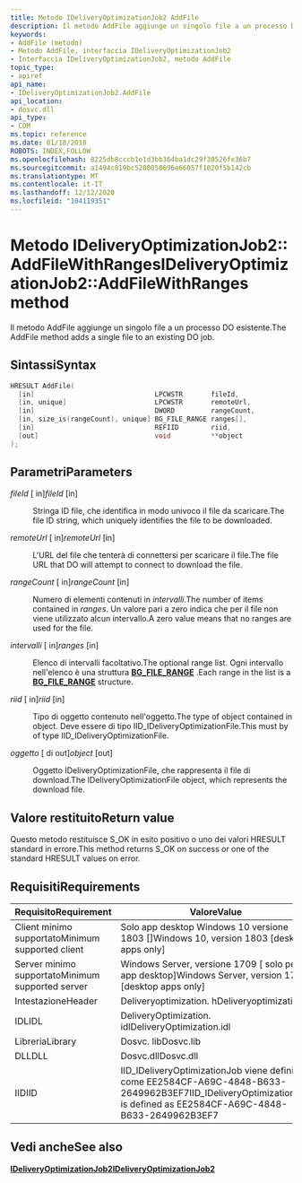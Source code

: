 ```yaml
---
title: Metodo IDeliveryOptimizationJob2 AddFile
description: Il metodo AddFile aggiunge un singolo file a un processo DO esistente.
keywords:
- AddFile (metodo)
- Metodo AddFile, interfaccia IDeliveryOptimizationJob2
- Interfaccia IDeliveryOptimizationJob2, metodo AddFile
topic_type:
- apiref
api_name:
- IDeliveryOptimizationJob2.AddFile
api_location:
- dosvc.dll
api_type:
- COM
ms.topic: reference
ms.date: 01/18/2018
ROBOTS: INDEX,FOLLOW
ms.openlocfilehash: 8225db8cccb1e1d3bb364ba1dc29f30526fe36b7
ms.sourcegitcommit: a1494c819bc5200050696e66057f1020f5b142cb
ms.translationtype: MT
ms.contentlocale: it-IT
ms.lasthandoff: 12/12/2020
ms.locfileid: "104119351"
---
```

# <a name="ideliveryoptimizationjob2addfilewithranges-method"></a><span data-ttu-id="91011-106">Metodo IDeliveryOptimizationJob2:: AddFileWithRanges</span><span class="sxs-lookup"><span data-stu-id="91011-106">IDeliveryOptimizationJob2::AddFileWithRanges method</span></span>

<span data-ttu-id="91011-107">Il metodo AddFile aggiunge un singolo file a un processo DO esistente.</span><span class="sxs-lookup"><span data-stu-id="91011-107">The AddFile method adds a single file to an existing DO job.</span></span>

## <a name="syntax"></a><span data-ttu-id="91011-108">Sintassi</span><span class="sxs-lookup"><span data-stu-id="91011-108">Syntax</span></span>

```C++
HRESULT AddFile(
  [in]                              LPCWSTR       fileId,
  [in, unique]                      LPCWSTR       remoteUrl,
  [in]                              DWORD         rangeCount,
  [in, size_is(rangeCount), unique] BG_FILE_RANGE ranges[],
  [in]                              REFIID        riid,
  [out]                             void          **object
);
```

## <a name="parameters"></a><span data-ttu-id="91011-109">Parametri</span><span class="sxs-lookup"><span data-stu-id="91011-109">Parameters</span></span>

<dl> <dt>

<span data-ttu-id="91011-110">*fileId* \[ in\]</span><span class="sxs-lookup"><span data-stu-id="91011-110">*fileId* \[in\]</span></span>
</dt> <dd>

<span data-ttu-id="91011-111">Stringa ID file, che identifica in modo univoco il file da scaricare.</span><span class="sxs-lookup"><span data-stu-id="91011-111">The file ID string, which uniquely identifies the file to be downloaded.</span></span>

</dd> <dt>

<span data-ttu-id="91011-112">*remoteUrl* \[ in\]</span><span class="sxs-lookup"><span data-stu-id="91011-112">*remoteUrl* \[in\]</span></span>
</dt> <dd>

<span data-ttu-id="91011-113">L'URL del file che tenterà di connettersi per scaricare il file.</span><span class="sxs-lookup"><span data-stu-id="91011-113">The file URL that DO will attempt to connect to download the file.</span></span>

</dd> <dt>

<span data-ttu-id="91011-114">*rangeCount* \[ in\]</span><span class="sxs-lookup"><span data-stu-id="91011-114">*rangeCount* \[in\]</span></span>
</dt> <dd>

<span data-ttu-id="91011-115">Numero di elementi contenuti in *intervalli*.</span><span class="sxs-lookup"><span data-stu-id="91011-115">The number of items contained in *ranges*.</span></span> <span data-ttu-id="91011-116">Un valore pari a zero indica che per il file non viene utilizzato alcun intervallo.</span><span class="sxs-lookup"><span data-stu-id="91011-116">A zero value means that no ranges are used for the file.</span></span>

</dd> <dt>

<span data-ttu-id="91011-117">*intervalli* \[ in\]</span><span class="sxs-lookup"><span data-stu-id="91011-117">*ranges* \[in\]</span></span>
</dt> <dd>

<span data-ttu-id="91011-118">Elenco di intervalli facoltativo.</span><span class="sxs-lookup"><span data-stu-id="91011-118">The optional range list.</span></span> <span data-ttu-id="91011-119">Ogni intervallo nell'elenco è una struttura [**BG_FILE_RANGE**](bg-file-range.md) .</span><span class="sxs-lookup"><span data-stu-id="91011-119">Each range in the list is a [**BG_FILE_RANGE**](bg-file-range.md) structure.</span></span>

</dd> <dt>

<span data-ttu-id="91011-120">*riid* \[ in\]</span><span class="sxs-lookup"><span data-stu-id="91011-120">*riid* \[in\]</span></span>
</dt> <dd>

<span data-ttu-id="91011-121">Tipo di oggetto contenuto nell'oggetto.</span><span class="sxs-lookup"><span data-stu-id="91011-121">The type of object contained in object.</span></span> <span data-ttu-id="91011-122">Deve essere di tipo IID_IDeliveryOptimizationFile.</span><span class="sxs-lookup"><span data-stu-id="91011-122">This must by of type IID_IDeliveryOptimizationFile.</span></span>

</dd> <dt>

<span data-ttu-id="91011-123">*oggetto* \[ di out\]</span><span class="sxs-lookup"><span data-stu-id="91011-123">*object* \[out\]</span></span>
</dt> <dd>

<span data-ttu-id="91011-124">Oggetto IDeliveryOptimizationFile, che rappresenta il file di download.</span><span class="sxs-lookup"><span data-stu-id="91011-124">The IDeliveryOptimizationFile object, which represents the download file.</span></span> 

</dd> </dl>

## <a name="return-value"></a><span data-ttu-id="91011-125">Valore restituito</span><span class="sxs-lookup"><span data-stu-id="91011-125">Return value</span></span>

<span data-ttu-id="91011-126">Questo metodo restituisce S_OK in esito positivo o uno dei valori HRESULT standard in errore.</span><span class="sxs-lookup"><span data-stu-id="91011-126">This method returns S_OK on success or one of the standard HRESULT values on error.</span></span>

## <a name="requirements"></a><span data-ttu-id="91011-127">Requisiti</span><span class="sxs-lookup"><span data-stu-id="91011-127">Requirements</span></span>

| <span data-ttu-id="91011-128">Requisito</span><span class="sxs-lookup"><span data-stu-id="91011-128">Requirement</span></span> | <span data-ttu-id="91011-129">Valore</span><span class="sxs-lookup"><span data-stu-id="91011-129">Value</span></span> |
|---------------------------|---------------------------------------------------------------------------------|
| <span data-ttu-id="91011-130">Client minimo supportato</span><span class="sxs-lookup"><span data-stu-id="91011-130">Minimum supported client</span></span>  | <span data-ttu-id="91011-131">Solo app desktop Windows 10 versione 1803 \[\]</span><span class="sxs-lookup"><span data-stu-id="91011-131">Windows 10, version 1803 \[desktop apps only\]</span></span>                                  |
| <span data-ttu-id="91011-132">Server minimo supportato</span><span class="sxs-lookup"><span data-stu-id="91011-132">Minimum supported server</span></span>  | <span data-ttu-id="91011-133">Windows Server, versione 1709 \[ solo per le app desktop\]</span><span class="sxs-lookup"><span data-stu-id="91011-133">Windows Server, version 1709 \[desktop apps only\]</span></span>                              |
| <span data-ttu-id="91011-134">Intestazione</span><span class="sxs-lookup"><span data-stu-id="91011-134">Header</span></span>                    | <span data-ttu-id="91011-135">Deliveryoptimization. h</span><span class="sxs-lookup"><span data-stu-id="91011-135">Deliveryoptimization.h</span></span>                                                          |
| <span data-ttu-id="91011-136">IDL</span><span class="sxs-lookup"><span data-stu-id="91011-136">IDL</span></span>                       | <span data-ttu-id="91011-137">DeliveryOptimization. idl</span><span class="sxs-lookup"><span data-stu-id="91011-137">DeliveryOptimization.idl</span></span>                                                        |
| <span data-ttu-id="91011-138">Libreria</span><span class="sxs-lookup"><span data-stu-id="91011-138">Library</span></span>                   | <span data-ttu-id="91011-139">Dosvc. lib</span><span class="sxs-lookup"><span data-stu-id="91011-139">Dosvc.lib</span></span>                                                                       |
| <span data-ttu-id="91011-140">DLL</span><span class="sxs-lookup"><span data-stu-id="91011-140">DLL</span></span>                       | <span data-ttu-id="91011-141">Dosvc.dll</span><span class="sxs-lookup"><span data-stu-id="91011-141">Dosvc.dll</span></span>                                                                       |
| <span data-ttu-id="91011-142">IID</span><span class="sxs-lookup"><span data-stu-id="91011-142">IID</span></span>                       | <span data-ttu-id="91011-143">IID_IDeliveryOptimizationJob viene definito come EE2584CF-A69C-4848-B633-2649962B3EF7</span><span class="sxs-lookup"><span data-stu-id="91011-143">IID_IDeliveryOptimizationJob is defined as EE2584CF-A69C-4848-B633-2649962B3EF7</span></span> |

## <a name="see-also"></a><span data-ttu-id="91011-144">Vedi anche</span><span class="sxs-lookup"><span data-stu-id="91011-144">See also</span></span>

[<span data-ttu-id="91011-145">**IDeliveryOptimizationJob2**</span><span class="sxs-lookup"><span data-stu-id="91011-145">**IDeliveryOptimizationJob2**</span></span>](ideliveryoptimizationjob2.md)
